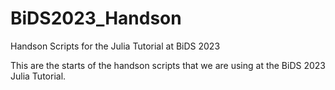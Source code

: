 # BiDS2023_Handson
Handson Scripts for the Julia Tutorial at BiDS 2023

This are the starts of the handson scripts that we are using at the BiDS 2023 Julia Tutorial.

